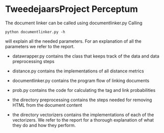 TweedejaarsProject Perceptum
==================

The document linker can be called using documentlinker.py
Calling 

 	python documentlinker.py -h 

 will explain all the needed parameters.
For an explanation of all the parameters we refer to the report.

- datawrapper.py 		contains the class that keeps track of the data and data preprocessing steps
- distance.py 			contains the implementations of all distance metrics
- documentlinker.py 		contains the program flow of linking documents
- prob.py 				contains the code for calculating the tag and link probabilities

- the directory preprocessing contains the steps needed for removing HTML from the document content
- the directory vectorizers contains the implementations of each of the vectorizers. We refer to the
report for a thorough explanation of what they do and how they perform. 